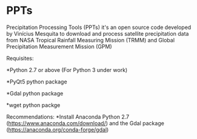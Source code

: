 # PPTs
Precipitation Processing Tools (PPTs) it's an open source code developed by Vinícius Mesquita to download and process satellite precipitation data from NASA Tropical Rainfall Measuring Mission (TRMM) and Global Precipitation Measurement Mission (GPM)

Requisites:

  *Python 2.7 or above (For Python 3 under work)
  
  *PyQt5 python package
  
  *Gdal python package
  
  *wget python packge
  
  
Recommendations: 
  *Install Anaconda Python 2.7 (https://www.anaconda.com/download/) and the Gdal package (https://anaconda.org/conda-forge/gdal)
